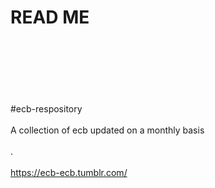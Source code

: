 # READ ME
<br></br>
<br></br>
<br></br>
#ecb-respository
<br></br>
A collection of ecb 
updated on a monthly basis 
<br></br>
.<br></br>
<url>https://ecb-ecb.tumblr.com/</url>
